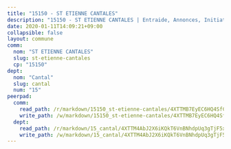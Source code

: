 ```yaml
---
title: "15150 - ST ETIENNE CANTALES"
description: "15150 - ST ETIENNE CANTALES | Entraide, Annonces, Initiatives"
date: 2020-01-11T14:09:21+09:00
collapsible: false
layout: commune
comm:
  nom: "ST ETIENNE CANTALES"
  slug: st-etienne-cantales
  cp: "15150"
dept:
  nom: "Cantal"
  slug: cantal
  num: "15"
peerpad:
  comm:
    read_path: /r/markdown/15150_st-etienne-cantales/4XTTMB7EyEC6HQ4SfCgbdmKjkAVLeU6bWs8MyVxwnuMmWSsox
    write_path: /w/markdown/15150_st-etienne-cantales/4XTTMB7EyEC6HQ4SfCgbdmKjkAVLeU6bWs8MyVxwnuMmWSsox-K3TgUUXHehUWTroCq9GuLstmm4kH7KxUXRG1AJT3SwPgCPQ3yz3XaqBWCLugqMzwEH7t6XMqDR2RykB8jw1rcASgXQ5NKQdN3WRStm8mY1BqTVwqZ5XZvfxzvQoKR9spSf5zFNav
  dept:
    read_path: /r/markdown/15_cantal/4XTTM4AbJ2X6iKQkT6VnBNhdpUq3gTjF5xvzeLXgyMbip7oZi
    write_path: /w/markdown/15_cantal/4XTTM4AbJ2X6iKQkT6VnBNhdpUq3gTjF5xvzeLXgyMbip7oZi-K3TgUzLxcVoV3Spfk4WRRT7ns4FZHP5DRn3T5Xt1HAMNkCgdMWpswwmyZFy1f4TzqjHqM6bwRLmH4WDVWsNZdM34scPnnmiNG41mKcAmEspoSpDYQr7FHqoFAfy15CJrkSEmsoqS
---
```


